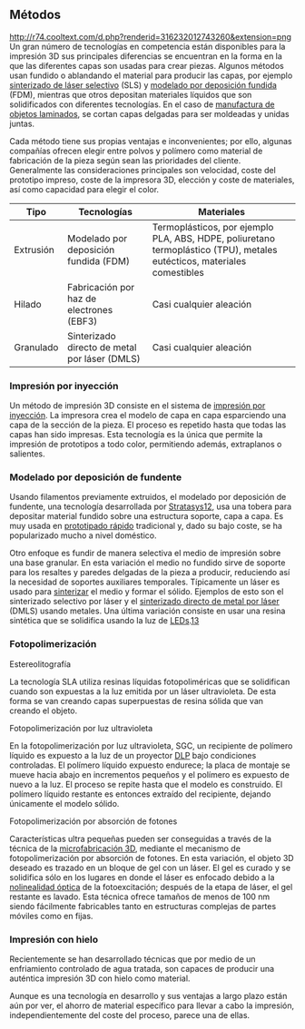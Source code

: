 ## Métodos
http://r74.cooltext.com/d.php?renderid=316232012743260&extension=png
Un gran número de tecnologías en competencia están disponibles para la impresión 3D sus principales diferencias se encuentran en la forma en la que las diferentes capas son usadas para crear piezas. Algunos métodos usan fundido o ablandando el material para producir las capas, por ejemplo  [sinterizado de láser selectivo](https://es.wikipedia.org/w/index.php?title=Sinterizado_de_l%C3%A1ser_selectivo&action=edit&redlink=1 "Sinterizado de láser selectivo (aún no redactado)")  (SLS) y  [modelado por deposición fundida](https://es.wikipedia.org/wiki/Modelado_por_deposici%C3%B3n_fundida "Modelado por deposición fundida")  (FDM), mientras que otros depositan materiales líquidos que son solidificados con diferentes tecnologías. En el caso de  [manufactura de objetos laminados](https://es.wikipedia.org/w/index.php?title=Manufactura_de_objetos_laminados&action=edit&redlink=1 "Manufactura de objetos laminados (aún no redactado)"), se cortan capas delgadas para ser moldeadas y unidas juntas.

Cada método tiene sus propias ventajas e inconvenientes; por ello, algunas compañías ofrecen elegir entre polvos y polímero como material de fabricación de la pieza según sean las prioridades del cliente. Generalmente las consideraciones principales son velocidad, coste del prototipo impreso, coste de la impresora 3D, elección y coste de materiales, así como capacidad para elegir el color.

| Tipo      | Tecnologías                                   | Materiales                                                                                                              |
|-----------|-----------------------------------------------|-------------------------------------------------------------------------------------------------------------------------|
| Extrusión | Modelado por deposición fundida (FDM)         | Termoplásticos, por ejemplo PLA, ABS, HDPE, poliuretano termoplástico (TPU), metales eutécticos, materiales comestibles |
| Hilado    | Fabricación por haz de electrones (EBF3)      | Casi cualquier aleación                                                                                                 |
| Granulado | Sinterizado directo de metal por láser (DMLS) | Casi cualquier aleación                                                                                                 |

### Impresión por inyección

Un método de impresión 3D consiste en el sistema de  [impresión por inyección](https://es.wikipedia.org/w/index.php?title=Impresi%C3%B3n_por_inyecci%C3%B3n&action=edit&redlink=1 "Impresión por inyección (aún no redactado)"). La impresora crea el modelo de capa en capa esparciendo una capa de la sección de la pieza. El proceso es repetido hasta que todas las capas han sido impresas. Esta tecnología es la única que permite la impresión de prototipos a todo color, permitiendo además, extraplanos o salientes.

### Modelado por deposición de fundente

Usando filamentos previamente extruidos, el modelado por deposición de fundente, una tecnología desarrollada por  [Stratasys](https://es.wikipedia.org/w/index.php?title=Stratasys&action=edit&redlink=1 "Stratasys (aún no redactado)")[12](https://es.wikipedia.org/wiki/Impresi%C3%B3n_3D#cite_note-12)​, usa una tobera para depositar material fundido sobre una estructura soporte, capa a capa. Es muy usada en  [prototipado rápido](https://es.wikipedia.org/wiki/Prototipado_r%C3%A1pido "Prototipado rápido")  tradicional y, dado su bajo coste, se ha popularizado mucho a nivel doméstico.

Otro enfoque es fundir de manera selectiva el medio de impresión sobre una base granular. En esta variación el medio no fundido sirve de soporte para los resaltes y paredes delgadas de la pieza a producir, reduciendo así la necesidad de soportes auxiliares temporales. Típicamente un láser es usado para  [sinterizar](https://es.wikipedia.org/wiki/Sinterizado "Sinterizado")  el medio y formar el sólido. Ejemplos de esto son el sinterizado selectivo por láser y el  [sinterizado directo de metal por láser](https://es.wikipedia.org/w/index.php?title=Sinterizado_directo_de_metal_por_l%C3%A1ser&action=edit&redlink=1 "Sinterizado directo de metal por láser (aún no redactado)")  (DMLS) usando metales. Una última variación consiste en usar una resina sintética que se solidifica usando la luz de  [LEDs](https://es.wikipedia.org/wiki/LED "LED").[13](https://es.wikipedia.org/wiki/Impresi%C3%B3n_3D#cite_note-13)​

### Fotopolimerización

Estereolitografía

La tecnología SLA utiliza resinas líquidas fotopoliméricas que se solidifican cuando son expuestas a la luz emitida por un láser ultravioleta. De esta forma se van creando capas superpuestas de resina sólida que van creando el objeto.

Fotopolimerización por luz ultravioleta

En la fotopolimerización por luz ultravioleta, SGC, un recipiente de polímero líquido es expuesto a la luz de un proyector  [DLP](https://es.wikipedia.org/w/index.php?title=Procesado_digital_por_luz&action=edit&redlink=1 "Procesado digital por luz (aún no redactado)")  bajo condiciones controladas. El polímero líquido expuesto endurece; la placa de montaje se mueve hacia abajo en incrementos pequeños y el polímero es expuesto de nuevo a la luz. El proceso se repite hasta que el modelo es construido. El polímero líquido restante es entonces extraído del recipiente, dejando únicamente el modelo sólido.

Fotopolimerización por absorción de fotones

Características ultra pequeñas pueden ser conseguidas a través de la técnica de la  [microfabricación 3D](https://es.wikipedia.org/w/index.php?title=Microfabricaci%C3%B3n_3D&action=edit&redlink=1 "Microfabricación 3D (aún no redactado)"), mediante el mecanismo de fotopolimerización por absorción de fotones. En esta variación, el objeto 3D deseado es trazado en un bloque de gel con un láser. El gel es curado y se solidifica sólo en los lugares en donde el láser es enfocado debido a la  [nolinealidad óptica](https://es.wikipedia.org/w/index.php?title=Nolinealidad_%C3%B3ptica&action=edit&redlink=1 "Nolinealidad óptica (aún no redactado)")  de la fotoexcitación; después de la etapa de láser, el gel restante es lavado. Esta técnica ofrece tamaños de menos de 100 nm siendo fácilmente fabricables tanto en estructuras complejas de partes móviles como en fijas.

### Impresión con hielo

Recientemente se han desarrollado técnicas que por medio de un enfriamiento controlado de agua tratada, son capaces de producir una auténtica impresión 3D con hielo como material.

Aunque es una tecnología en desarrollo y sus ventajas a largo plazo están aún por ver, el ahorro de material específico para llevar a cabo la impresión, independientemente del coste del proceso, parece una de ellas.
